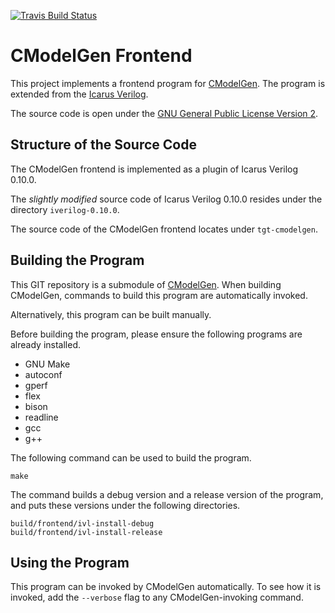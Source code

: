 [![Travis Build Status](https://travis-ci.org/CModelGen/frontend.svg?branch=master)](https://travis-ci.org/CModelGen/frontend/)

# CModelGen Frontend

This project implements a frontend program for [CModelGen](https://github.com/CModelGen/CModelGen).
The program is extended from the [Icarus Verilog](http://iverilog.icarus.com/).

The source code is open under the [GNU General Public License Version 2](https://www.gnu.org/licenses/old-licenses/gpl-2.0.txt).

## Structure of the Source Code

The CModelGen frontend is implemented as a plugin of Icarus Verilog 0.10.0.

The _slightly modified_ source code of Icarus Verilog 0.10.0 resides under the directory `iverilog-0.10.0`.

The source code of the CModelGen frontend locates under `tgt-cmodelgen`.

## Building the Program

This GIT repository is a submodule of [CModelGen](https://github.com/CModelGen/CModelGen).
When building CModelGen, commands to build this program are automatically invoked.

Alternatively, this program can be built manually.

Before building the program, please ensure the following programs are already installed.

- GNU Make
- autoconf
- gperf
- flex
- bison
- readline
- gcc
- g++

The following command can be used to build the program.

    make

The command builds a debug version and a release version of the program, and puts these versions under the following directories.

    build/frontend/ivl-install-debug
    build/frontend/ivl-install-release

## Using the Program

This program can be invoked by CModelGen automatically. To see how it is invoked, add the `--verbose` flag to any CModelGen-invoking command.

